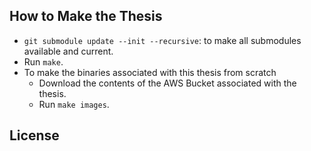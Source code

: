 ## How to Make the Thesis

 - `git submodule update --init --recursive`: to make all submodules available and current.
 - Run `make`.
 - To make the binaries associated with this thesis from scratch
   + Download the contents of the AWS Bucket associated with the thesis.
   + Run `make images`.

## License

